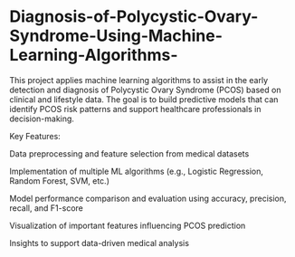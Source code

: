 # Diagnosis-of-Polycystic-Ovary-Syndrome-Using-Machine-Learning-Algorithms-

This project applies machine learning algorithms to assist in the early detection and diagnosis of Polycystic Ovary Syndrome (PCOS) based on clinical and lifestyle data. The goal is to build predictive models that can identify PCOS risk patterns and support healthcare professionals in decision-making.

Key Features:

Data preprocessing and feature selection from medical datasets

Implementation of multiple ML algorithms (e.g., Logistic Regression, Random Forest, SVM, etc.)

Model performance comparison and evaluation using accuracy, precision, recall, and F1-score

Visualization of important features influencing PCOS prediction

Insights to support data-driven medical analysis
